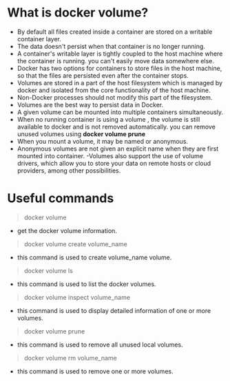 # What is docker volume?

- By default all files created inside a container are stored on a writable container layer.
- The data doesn't persist when that container is no longer running.
- A container's writable layer is tightly coupled to the host machine where the container is running. you can't easily move data somewhere else.
- Docker has two options for containers to store files in the host machine, so that the files are persisted even after the container stops.
- Volumes are stored in a part of the host filesystem which is managed by docker and isolated from the core functionality of the host machine.
- Non-Docker processes should not modify this part of the filesystem.
- Volumes are the best way to persist data in Docker.
- A given volume can be mounted into multiple containers simultaneously.
- When no running container is using a volume , the volume is still available to docker and is not removed automatically. you can remove unused volumes using **docker volume prune**
- When you mount a volume, it may be named or anonymous.
- Anonymous volumes are not given an explicit name when they are first mounted into container.
  -Volumes also support the use of volume drivers, which allow you to store your data on remote hosts or cloud providers, among other possibilities.

# Useful commands

> docker volume

- get the docker volume information.

> docker volume create volume_name

- this command is used to create volume_name volume.

> docker volume ls

- this command is used to list the docker volumes.

> docker volume inspect volume_name

- this command is used to display detailed information of one or more volumes.

> docker volume prune

- this command is used to remove all unused local volumes.

> docker volume rm volume_name

- this command is used to remove one or more volumes.
